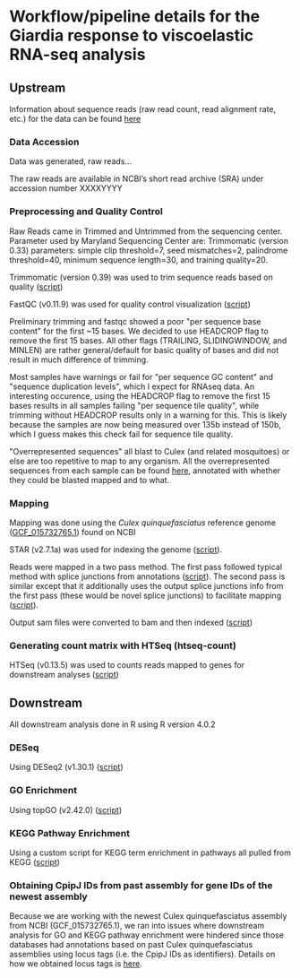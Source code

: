 # Workflow/pipeline details for the Giardia response to viscoelastic RNA-seq analysis

## Upstream 
Information about sequence reads (raw read count, read alignment rate, etc.) for the data can be found [here](https://docs.google.com/spreadsheets/d/1y15EVJ7VUNeKWtLNaBUMJ1zZaR_LLv7YgWeYWtGrIpI/edit?usp=sharing)

### Data Accession
Data was generated, raw reads...

The raw reads are available in NCBI’s short read archive (SRA) under accession number XXXXYYYY

### Preprocessing and Quality Control
Raw Reads came in Trimmed and Untrimmed from the sequencing center. Parameter used by Maryland Sequencing Center are: 
Trimmomatic (version 0.33)
parameters: simple clip threshold=7, seed mismatches=2, palindrome threshold=40, minimum sequence length=30, and training quality=20.

Trimmomatic (version 0.39) was used to trim sequence reads based on quality ([script](https://github.com/srmarzec/Culex_Biting_RNAseq/blob/main/Upstream/trim.sh))

FastQC (v0.11.9) was used for quality control visualization ([script](https://github.com/srmarzec/Culex_Biting_RNAseq/blob/main/Upstream/fastqc.sh))

Preliminary trimming and fastqc showed a poor "per sequence base content" for the first ~15 bases. We decided to use HEADCROP flag to remove the first 15 bases. All other flags (TRAILING, SLIDINGWINDOW, and MINLEN) are rather general/default for basic quality of bases and did not result in much difference of trimming.

Most samples have warnings or fail for "per sequence GC content" and "sequence duplication levels", which I expect for RNAseq data. An interesting occurence, using the HEADCROP flag to remove the first 15 bases results in all samples failing "per sequence tile quality", while trimming without HEADCROP results only in a warning for this. This is likely because the samples are now being measured over 135b instead of 150b, which I guess makes this check fail for sequence tile quality.

"Overrepresented sequences" all blast to Culex (and related mosquitoes) or else are too repetitive to map to any organism. All the overrepresented sequences from each sample can be found [here](https://github.com/srmarzec/Culex_Biting_RNAseq/blob/main/misc/OverrepSequences.txt), annotated with whether they could be blasted mapped and to what.

### Mapping

Mapping was done using the *Culex quinquefasciatus* reference genome ([GCF_015732765.1](https://www.ncbi.nlm.nih.gov/assembly/GCF_015732765.1/)) found on NCBI

STAR (v2.7.1a) was used for indexing the genome ([script](https://github.com/srmarzec/Culex_Biting_RNAseq/blob/main/Upstream/STAR_index.sh)).

Reads were mapped in a two pass method. The first pass followed typical method with splice junctions from annotations ([script](https://github.com/srmarzec/Culex_Biting_RNAseq/blob/main/Upstream/STAR_map.sh)). The second pass is similar except that it additionally uses the output splice junctions info from the first pass (these would be novel splice junctions) to facilitate mapping ([script](https://github.com/srmarzec/Culex_Biting_RNAseq/blob/main/Upstream/STAR_map_twopass.sh)).

Output sam files were converted to bam and then indexed ([script](https://github.com/srmarzec/Culex_Biting_RNAseq/blob/main/Upstream/sam2bam.sh))

### Generating count matrix with HTSeq (htseq-count)

HTSeq (v0.13.5) was used to counts reads mapped to genes for downstream analyses ([script](https://github.com/srmarzec/Culex_Biting_RNAseq/blob/main/Upstream/htseq_count.sh))

## Downstream

All downstream analysis done in R using R version 4.0.2

### DESeq
Using DESeq2 (v1.30.1) ([script](https://github.com/srmarzec/Culex_Biting_RNAseq/blob/main/Downstream/DESeq.R))

### GO Enrichment
Using topGO (v2.42.0) ([script](https://github.com/srmarzec/Culex_Biting_RNAseq/blob/main/Downstream/GOenrichment.R))

### KEGG Pathway Enrichment
Using a custom script for KEGG term enrichment in pathways all pulled from KEGG ([script](https://github.com/srmarzec/Culex_Biting_RNAseq/blob/main/Downstream/KEGG.R))

### Obtaining CpipJ IDs from past assembly for gene IDs of the newest assembly
Because we are working with the newest Culex quinquefasciatus assembly from NCBI (GCF_015732765.1), we ran into issues where downstream analysis for GO and KEGG pathway enrichment were hindered since those databases had annotations based on past Culex quinquefasciatus assemblies using locus tags (i.e. the CpipJ IDs as identifiers). Details on how we obtained locus tags is [here](https://github.com/srmarzec/Culex_Biting_RNAseq/blob/main/misc/GeneID_LocusTag_Conversion.md).
